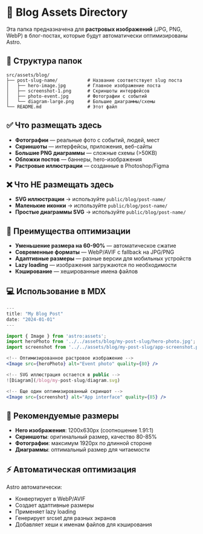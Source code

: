 # 📁 Blog Assets Directory

Эта папка предназначена для **растровых изображений** (JPG, PNG, WebP) в блог-постах, которые будут автоматически оптимизированы Astro.

## 📂 Структура папок

```
src/assets/blog/
├── post-slug-name/           # Название соответствует slug поста
│   ├── hero-image.jpg        # Главное изображение поста
│   ├── screenshot-1.png      # Скриншоты интерфейсов
│   ├── photo-event.jpg       # Фотографии с событий
│   └── diagram-large.png     # Большие диаграммы/схемы
└── README.md                 # Этот файл
```

## ✅ Что размещать здесь

- **Фотографии** — реальные фото с событий, людей, мест
- **Скриншоты** — интерфейсы, приложения, веб-сайты  
- **Большие PNG диаграммы** — сложные схемы (>50KB)
- **Обложки постов** — баннеры, hero-изображения
- **Растровые иллюстрации** — созданные в Photoshop/Figma

## ❌ Что НЕ размещать здесь

- **SVG иллюстрации** → используйте `public/blog/post-name/`
- **Маленькие иконки** → используйте `public/blog/post-name/`
- **Простые диаграммы SVG** → используйте `public/blog/post-name/`

## 🚀 Преимущества оптимизации

- **Уменьшение размера на 60-90%** — автоматическое сжатие
- **Современные форматы** — WebP/AVIF с fallback на JPG/PNG
- **Адаптивные размеры** — разные версии для мобильных устройств
- **Lazy loading** — изображения загружаются по необходимости
- **Кэширование** — хешированные имена файлов

## 💻 Использование в MDX

```jsx
---
title: "My Blog Post"
date: "2024-01-01"
---

import { Image } from 'astro:assets';
import heroPhoto from '../../assets/blog/my-post-slug/hero-photo.jpg';
import screenshot from '../../assets/blog/my-post-slug/app-screenshot.png';

<!-- Оптимизированное растровое изображение -->
<Image src={heroPhoto} alt="Event photo" quality={80} />

<!-- SVG иллюстрация остается в public -->
![Diagram](/blog/my-post-slug/diagram.svg)

<!-- Еще один оптимизированный скриншот -->
<Image src={screenshot} alt="App interface" quality={85} />
```

## 📏 Рекомендуемые размеры

- **Hero изображения**: 1200x630px (соотношение 1.91:1)
- **Скриншоты**: оригинальный размер, качество 80-85%
- **Фотографии**: максимум 1920px по длинной стороне
- **Диаграммы**: оптимальный размер для читаемости

## ⚡ Автоматическая оптимизация

Astro автоматически:
- Конвертирует в WebP/AVIF
- Создает адаптивные размеры  
- Применяет lazy loading
- Генерирует srcset для разных экранов
- Добавляет хеши к именам файлов для кэширования 